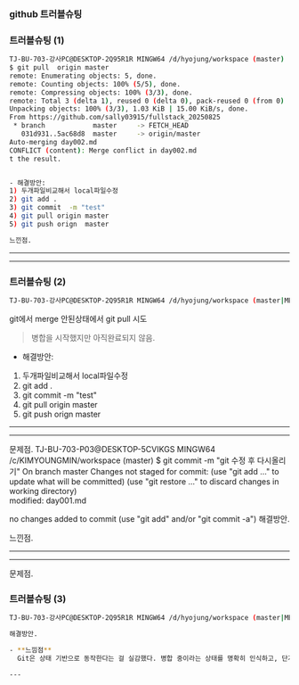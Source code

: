 ### github 트러블슈팅

### 트러블슈팅 (1)
```bash
TJ-BU-703-강사PC@DESKTOP-2Q95R1R MINGW64 /d/hyojung/workspace (master)
$ git pull  origin master 
remote: Enumerating objects: 5, done.
remote: Counting objects: 100% (5/5), done.
remote: Compressing objects: 100% (3/3), done.
remote: Total 3 (delta 1), reused 0 (delta 0), pack-reused 0 (from 0)     
Unpacking objects: 100% (3/3), 1.03 KiB | 15.00 KiB/s, done.
From https://github.com/sally03915/fullstack_20250825
 * branch            master     -> FETCH_HEAD
   031d931..5ac68d8  master     -> origin/master
Auto-merging day002.md
CONFLICT (content): Merge conflict in day002.md
t the result.


- 해결방안: 
1) 두개파일비교해서 local파일수정
2) git add .     
3) git commit  -m "test"  
4) git pull origin master
5) git push orign  master

느낀점. 


```
---
---
### 트러블슈팅 (2)
```bash
TJ-BU-703-강사PC@DESKTOP-2Q95R1R MINGW64 /d/hyojung/workspace (master|MERGING) $ git pull origin master error: You have not concluded your merge (MERGE_HEAD exists). hint: Please, commit your changes before merging. fatal: Exiting because of unfinished merge.
```
git에서 merge 안된상태에서 git pull 시도
> 병합을 시작했지만 아직완료되지 않음.

- 해결방안: 
1) 두개파일비교해서 local파일수정
2) git add .     
3) git commit  -m "test"  
4) git pull origin master
5) git push orign  master
---
---
문제점.
TJ-BU-703-P03@DESKTOP-5CVIKGS MINGW64 /c/KIMYOUNGMIN/workspace (master)
$ git commit -m "git 수정 후 다시올리기"
On branch master
Changes not staged for commit:
  (use "git add <file>..." to update what will be committed)
  (use "git restore <file>..." to discard changes in working directory)       
        modified:   day001.md

no changes added to commit (use "git add" and/or "git commit -a") 
해결방안. 

느낀점. 

---
---
문제점.
### 트러블슈팅 (3)
```bash
TJ-BU-703-강사PC@DESKTOP-2Q95R1R MINGW64 /d/hyojung/workspace (master|MERGING) $ git pull origin master error: You have not concluded your merge (MERGE_HEAD exists). hint: Please, commit your changes before merging. fatal: Exiting because of unfinished merge.

해결방안.

- **느낌점**  
  Git은 상태 기반으로 동작한다는 걸 실감했다. 병합 중이라는 상태를 명확히 인식하고, 단계별로 처리해야 오류를 피할 수 있다. Git의 내부 동작을 더 깊이 이해하게 된 계기였다.

---